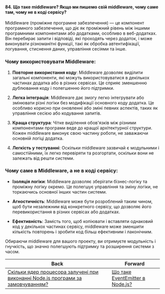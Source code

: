 #### 84. Що таке middleware? Якщо ми пишемо свій middleware, чому саме там, чому не в коді сервісу?

Middleware (проміжне програмне забезпечення) — це компонент програмного забезпечення, що діє як проміжний рівень між іншими програмними компонентами або додатками, особливо в веб-додатках. Він перебирає запити і відповіді, які проходять через додаток, і може виконувати різноманітні функції, такі як обробка автентифікації, логування, стиснення даних, управління сесіями та інше.

### Чому використовувати Middleware:

1. **Повторне використання коду**: Middleware дозволяє виділити загальні компоненти, які можуть використовуватися в декількох частинах додатка або в різних сервісах. Це сприяє зменшенню дублювання коду і полегшенню його підтримки.

2. **Легка інтеграція**: Middleware дає змогу легко інтегрувати або змінювати різні логіки без модифікації основного коду додатка. Це особливо корисно при оновленні або зміні певних аспектів, таких як управління сесією або кодування запитів.

3. **Краща структура**: Чітке виділення обов'язків між різними компонентами програми веде до кращої архітектурної структури. Кожен middleware виконує свою частину роботи, не заважаючи основній логіці додатка.

4. **Легкість у тестуванні**: Оскільки middleware зазвичай є модульними і самостійними, їх легко перевіряти та розгортати, оскільки вони не залежать від решти системи.

### Чому саме в Middleware, а не в коді сервісу:

- **Ізоляція логіки**: Middleware дозволяє зберігати бізнес-логіку та проміжну логіку окремо. Це полегшує управління та зміну логіки, не торкаючись основної інших частин системи.

- **Агностичність**: Middleware може бути розроблений таким чином, щоб бути незалежним від конкретного сервісу, що дозволяє його перевикористання в різних сервісах або додатках.

- **Ефективність**: Замість того, щоб копіювати і вставляти однаковий код у декількох частинах сервісу, middleware може зменшити кількість повторень і зробити код більш ефективним і лаконічним.

Обираючи middleware для вашого проекту, ви отримуєте модульність і гнучкість, що значно полегшують підтримку та розширення системи з часом.

| Back | Forward |
|---|---|
| [Скільки ядер процесора залучені при виконанні Node.js програми за замовчуванням?](/ua/middle/nodejs/how-many-cpu-cores-are-utilized-by-default-when-running-a-nodejs-program.md)  | [Що таке EventEmitter в Node.js?](/ua/middle/nodejs/what-is-an-eventemitter-in-nodejs.md) |